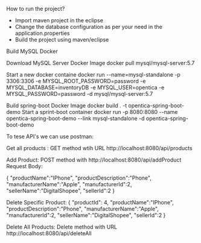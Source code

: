 How to run the project?
- Import maven project in the eclipse
- Change the database configuration as per your need in the application.properties
- Build the project using maven/eclipse

Build MySQL Docker

Download MySQL Server Docker Image 
docker pull mysql/mysql-server:5.7

Start a new docker containe
docker run --name=mysql-standalone -p 3306:3306 -e MYSQL_ROOT_PASSWORD=password -e MYSQL_DATABASE=inventoryDB -e MYSQL_USER=opentica -e MYSQL_PASSWORD=password -d mysql/mysql-server:5.7

Build spring-boot Docker Image
docker build . -t opentica-spring-boot-demo
Start a sprint-boot container 
docker run -p 8080:8080 --name opentica-spring-boot-demo --link mysql-standalone -d opentica-spring-boot-demo




To tese API's we can use postman:

Get all products : GET method wtih URL http://localhost:8080/api/products

Add Product: POST method with http://localhost:8080/api/addProduct
Request Body:

{
"productName":"IPhone",
"productDescription":"Phone",
"manufacturerName":"Apple",
"manufacturerId":2,
"sellerName":"DigitalShopee",
"sellerId":2
}

Delete Specific Product: 
{
"productId": 4,
"productName":"IPhone",
"productDescription":"Phone",
"manufacturerName":"Apple",
"manufacturerId":2,
"sellerName":"DigitalShopee",
"sellerId":2
}

Delete All Products: Delete method with URL http://localhost:8080/api/deleteAll
